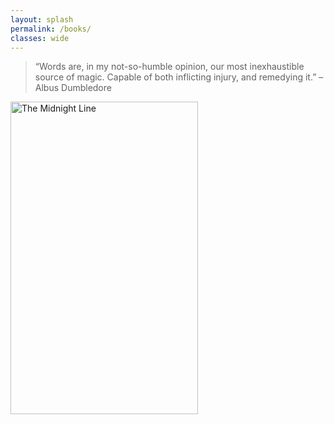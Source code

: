 ```yaml
---
layout: splash
permalink: /books/
classes: wide
---
```

<blockquote> “Words are, in my not-so-humble opinion, our most inexhaustible source of magic. Capable of both inflicting injury, and remedying it.” – Albus Dumbledore </blockquote>

<div class="box">
  <div class="img">
  <img src="https://www.jackreacher.com/wp-content/uploads/2020/08/jack_reacher_jacket_uk_the_midnight_line@2x.jpg" alt = "The Midnight Line" width=300px height=500px border-width:25px border-color:red>
  </div>
</div>
